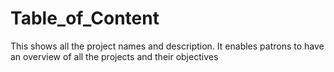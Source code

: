 # Table_of_Content
This shows all the project names and description. It enables patrons to have an overview of all the projects and their objectives
